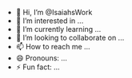 - 👋 Hi, I’m @IsaiahsWork
- 👀 I’m interested in ...
- 🌱 I’m currently learning ...
- 💞️ I’m looking to collaborate on ...
- 📫 How to reach me ...
- 😄 Pronouns: ...
- ⚡ Fun fact: ...

<!---
IsaiahsWork/IsaiahsWork is a ✨ special ✨ repository because its `README.md` (this file) appears on your GitHub profile.
You can click the Preview link to take a look at your changes.
--->
